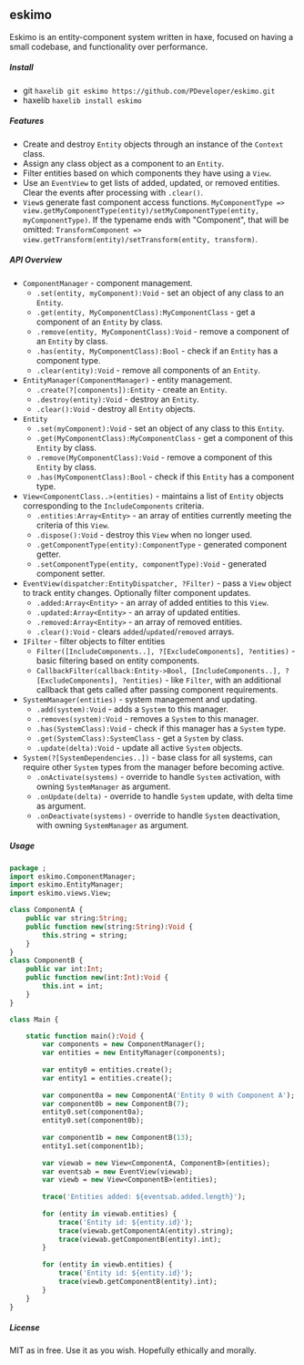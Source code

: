 ## eskimo
Eskimo is an entity-component system written in haxe, focused on having a small codebase, and functionality over performance.

##### Install
* git `haxelib git eskimo https://github.com/PDeveloper/eskimo.git`
* haxelib `haxelib install eskimo`

##### Features
* Create and destroy `Entity` objects through an instance of the `Context` class.
* Assign any class object as a component to an `Entity`.
* Filter entities based on which components they have using a `View`.
* Use an `EventView` to get lists of added, updated, or removed entities. Clear the events after processing with `.clear()`.
* `View`s generate fast component access functions. `MyComponentType => view.getMyComponentType(entity)/setMyComponentType(entity, myComponentType)`. If the typename ends with "Component", that will be omitted: `TransformComponent => view.getTransform(entity)/setTransform(entity, transform)`.

##### API Overview
* `ComponentManager` - component management.
  * `.set(entity, myComponent):Void` - set an object of any class to an `Entity`.
  * `.get(entity, MyComponentClass):MyComponentClass` - get a component of an `Entity` by class.
  * `.remove(entity, MyComponentClass):Void` - remove a component of an `Entity` by class.
  * `.has(entity, MyComponentClass):Bool` - check if an `Entity` has a component type.
  * `.clear(entity):Void` - remove all components of an `Entity`.
* `EntityManager(ComponentManager)` - entity management.
  * `.create(?[components]):Entity` - create an `Entity`.
  * `.destroy(entity):Void` - destroy an `Entity`.
  * `.clear():Void` - destroy all `Entity` objects.
* `Entity`
  * `.set(myComponent):Void` - set an object of any class to this `Entity`.
  * `.get(MyComponentClass):MyComponentClass` - get a component of this `Entity` by class.
  * `.remove(MyComponentClass):Void` - remove a component of this `Entity` by class.
  * `.has(MyComponentClass):Bool` - check if this `Entity` has a component type.
* `View<ComponentClass..>(entities)` - maintains a list of `Entity` objects corresponding to the `IncludeComponents` criteria.
  * `.entities:Array<Entity>` - an array of entities currently meeting the criteria of this `View`.
  * `.dispose():Void` - destroy this `View` when no longer used.
  * `.getComponentType(entity):ComponentType` - generated component getter.
  * `.setComponentType(entity, componentType):Void` - generated component setter.
* `EventView(dispatcher:EntityDispatcher, ?Filter)` - pass a `View` object to track entity changes. Optionally filter component updates.
  * `.added:Array<Entity>` - an array of added entities to this `View`.
  * `.updated:Array<Entity>` - an array of updated entities.
  * `.removed:Array<Entity>` - an array of removed entities.
  * `.clear():Void` - clears `added`/`updated`/`removed` arrays.
* `IFilter` - filter objects to filter entities
  * `Filter([IncludeComponents..], ?[ExcludeComponents], ?entities)` - basic filtering based on entity components.
  * `CallbackFilter(callback:Entity->Bool, [IncludeComponents..], ?[ExcludeComponents], ?entities)` - like `Filter`, with an additional callback that gets called after passing component requirements.
* `SystemManager(entities)` - system management and updating.
  * `.add(system):Void` - adds a `System` to this manager.
  * `.removes(system):Void` - removes a `System` to this manager.
  * `.has(SystemClass):Void` - check if this manager has a `System` type.
  * `.get(SystemClass):SystemClass` - get a `System` by class.
  * `.update(delta):Void` - update all active `System` objects.
* `System(?[SystemDependencies..])` - base class for all systems, can require other `System` types from the manager before becoming active.
  * `.onActivate(systems)` - override to handle `System` activation, with owning `SystemManager` as argument.
  * `.onUpdate(delta)` - override to handle `System` update, with delta time as argument.
  * `.onDeactivate(systems)` - override to handle `System` deactivation, with owning `SystemManager` as argument.

##### Usage
```haxe
package ;
import eskimo.ComponentManager;
import eskimo.EntityManager;
import eskimo.views.View;

class ComponentA {
	public var string:String;
	public function new(string:String):Void {
		this.string = string;
	}
}
class ComponentB {
	public var int:Int;
	public function new(int:Int):Void {
		this.int = int;
	}
}

class Main {

	static function main():Void {
		var components = new ComponentManager();
		var entities = new EntityManager(components);
		
		var entity0 = entities.create();
		var entity1 = entities.create();
		
		var component0a = new ComponentA('Entity 0 with Component A');
		var component0b = new ComponentB(7);
		entity0.set(component0a);
		entity0.set(component0b);
		
		var component1b = new ComponentB(13);
		entity1.set(component1b);
		
		var viewab = new View<ComponentA, ComponentB>(entities);
		var eventsab = new EventView(viewab);
		var viewb = new View<ComponentB>(entities);
		
		trace('Entities added: ${eventsab.added.length}');
		
		for (entity in viewab.entities) {
			trace('Entity id: ${entity.id}');
			trace(viewab.getComponentA(entity).string);
			trace(viewab.getComponentB(entity).int);
		}
		
		for (entity in viewb.entities) {
			trace('Entity id: ${entity.id}');
			trace(viewb.getComponentB(entity).int);
		}
	}
}
```



##### License
MIT as in free. Use it as you wish. Hopefully ethically and morally.
